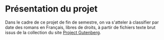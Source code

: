 # Présentation du projet

Dans le cadre de ce projet de fin de semestre, on va s'atteler à classifier par date des romans en Français, libres de droits, à partir de fichiers texte brut issus de la collection du site [Project Gutenberg](https://www.gutenberg.org).

